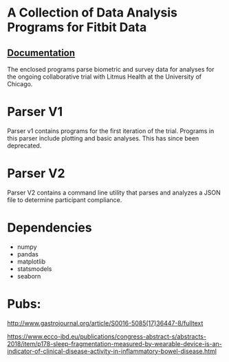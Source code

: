 # A Collection of Data Analysis Programs for Fitbit Data


## [Documentation](http://dmrodriqu.github.io/fitbitdocumentation)

The enclosed programs parse biometric and survey data for analyses for the ongoing collaborative trial with Litmus Health at the University of Chicago. 


# Parser V1

Parser v1 contains programs for the first iteration of the trial. Programs in this parser include plotting and basic analyses. This has since been deprecated.

# Parser V2

Parser V2 contains a command line utility that parses and analyzes a JSON file to determine participant compliance.

# Dependencies

 - numpy
 - pandas
 - matplotlib
 - statsmodels
 - seaborn


# Pubs:

http://www.gastrojournal.org/article/S0016-5085(17)36447-8/fulltext

https://www.ecco-ibd.eu/publications/congress-abstract-s/abstracts-2018/item/p178-sleep-fragmentation-measured-by-wearable-device-is-an-indicator-of-clinical-disease-activity-in-inflammatory-bowel-disease.html
